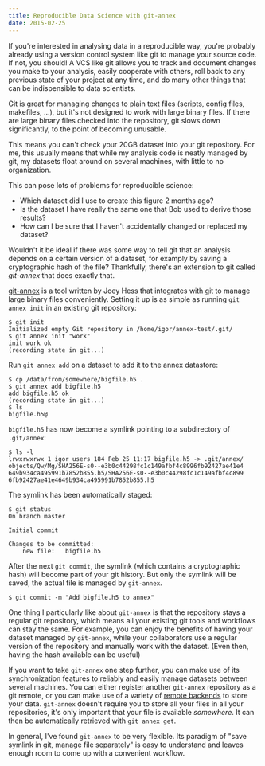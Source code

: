 ```yaml
---
title: Reproducible Data Science with git-annex
date: 2015-02-25
---
```


If you're interested in analysing data in a reproducible way, you're probably already using a version control system like git to manage your source code.
If not, you should!
A VCS like git allows you to track and document changes you make to your analysis, easily cooperate with others, roll back to any previous state of your project at any time, and do many other things that can be indispensible to data scientists.

Git is great for managing changes to plain text files (scripts, config files, makefiles, ...), but it's not designed to work with large binary files.
If there are large binary files checked into the repository, git slows down significantly, to the point of becoming unusable.

This means you can't check your 20GB dataset into your git repository.
For me, this usually means that while my analysis code is neatly managed by git, my datasets float around on several machines, with little to no organization.

This can pose lots of problems for reproducible science:
 
 - Which dataset did I use to create this figure 2 months ago?
 - Is the dataset I have really the same one that Bob used to derive those results?
 - How can I be sure that I haven't accidentally changed or replaced my dataset?

Wouldn't it be ideal if there was some way to tell git that an analysis depends on a certain version of a dataset, for examply by saving a cryptographic hash of the file?
Thankfully, there's an extension to git called *git-annex* that does exactly that.

[git-annex](http://git-annex.branchable.com/) is a tool written by Joey Hess that integrates with git to manage large binary files conveniently.
Setting it up is as simple as running `git annex init` in an existing git repository:
```
$ git init
Initialized empty Git repository in /home/igor/annex-test/.git/
$ git annex init "work"
init work ok
(recording state in git...)
```
Run `git annex add` on a dataset to add it to the annex datastore:
```
$ cp /data/from/somewhere/bigfile.h5 .
$ git annex add bigfile.h5
add bigfile.h5 ok
(recording state in git...)
$ ls
bigfile.h5@
```
`bigfile.h5` has now become a symlink pointing to a subdirectory of `.git/annex`:
```
$ ls -l
lrwxrwxrwx 1 igor users 184 Feb 25 11:17 bigfile.h5 -> .git/annex/
objects/Qw/Mg/SHA256E-s0--e3b0c44298fc1c149afbf4c8996fb92427ae41e4
649b934ca495991b7852b855.h5/SHA256E-s0--e3b0c44298fc1c149afbf4c899
6fb92427ae41e4649b934ca495991b7852b855.h5
```
The symlink has been automatically staged:
```
$ git status
On branch master

Initial commit

Changes to be committed:
	new file:   bigfile.h5
```
After the next `git commit`, the symlink (which contains a cryptographic hash) will become part of your git history.
But only the symlink will be saved, the actual file is managed by `git-annex`.
```
$ git commit -m "Add bigfile.h5 to annex"
```
One thing I particularly like about `git-annex` is that the repository stays a regular git repository, which means all your existing git tools and workflows can stay the same.
For example, you can enjoy the benefits of having your dataset managed by `git-annex`, while your collaborators use a regular version of the repository and manually work with the dataset.
(Even then, having the hash available can be useful)

If you want to take `git-annex` one step further, you can make use of its synchronization features to reliably and easily manage datasets between several machines.
You can either register another `git-annex` repository as a git remote, or you can make use of a variety of [remote backends](http://git-annex.branchable.com/special_remotes/) to store your data.
`git-annex` doesn't require you to store all your files in all your repositories, it's only important that your file is available *somewhere*.
It can then be automatically retrieved with `git annex get`.

In general, I've found `git-annex` to be very flexible.
Its paradigm of "save symlink in git, manage file separately" is easy to understand and leaves enough room to come up with a convenient workflow.

